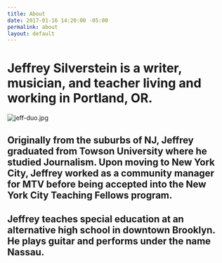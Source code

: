 ```yaml
---
title: About
date: 2017-01-16 14:20:00 -05:00
permalink: about
layout: default
---
```


# Jeffrey Silverstein is a writer, musician, and teacher living and working in Portland, OR.

![jeff-duo.jpg](/uploads/jeff-portrait.jpg)

## Originally from the suburbs of NJ, Jeffrey graduated from Towson University where he studied Journalism. Upon moving to New York City, Jeffrey worked as a community manager for MTV before being accepted into the New York City Teaching Fellows program.

## Jeffrey teaches special education at an alternative high school in downtown Brooklyn. He plays guitar and performs under the name Nassau.
